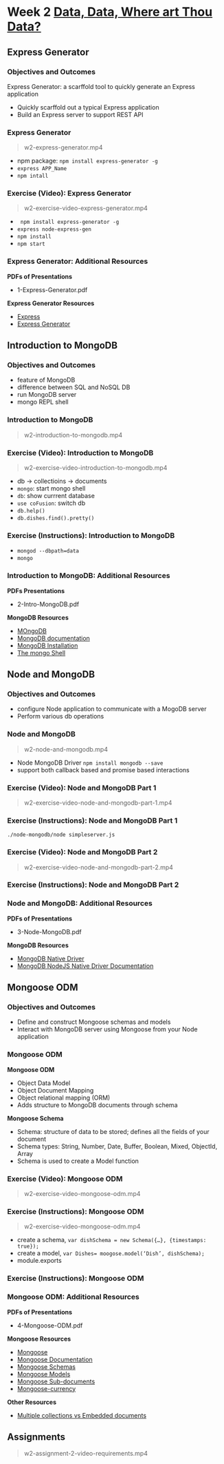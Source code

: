 # Week 2 [Data, Data, Where art Thou Data?](https://www.coursera.org/learn/server-side-development/home/week/2)

## Express Generator

### Objectives and Outcomes

Express Generator: a scarffold tool to quickly generate an Express application

- Quickly scarffold out a typical Express application
- Build an Express server to support REST API

### Express Generator

> w2-express-generator.mp4

- npm package: `npm install express-generator -g`
- `express APP_Name`
- `npm intall`

### Exercise (Video): Express Generator

> w2-exercise-video-express-generator.mp4

- ` npm install express-generator -g`
- `express node-express-gen`
- `npm install`
- `npm start`

### Express Generator: Additional Resources

**PDFs of Presentations**

- 1-Express-Generator.pdf

**Express Generator Resources**

- [Express](http://expressjs.com/)
- [Express Generator](http://expressjs.com/en/starter/generator.html)

## Introduction to MongoDB

### Objectives and Outcomes

- feature of MongoDB
- difference between SQL and NoSQL DB
- run MongoDB server
- mongo REPL shell

### Introduction to MongoDB

> w2-introduction-to-mongodb.mp4

### Exercise (Video): Introduction to MongoDB

> w2-exercise-video-introduction-to-mongodb.mp4

- db -> collectioins -> documents
- `mongo`: start mongo shell
- `db`: show currrent database
- `use coFusion`: switch db
- `db.help()`
- `db.dishes.find().pretty()`

### Exercise (Instructions): Introduction to MongoDB

- `mongod --dbpath=data`
- `mongo`

### Introduction to MongoDB: Additional Resources

**PDFs Presentations**

- 2-Intro-MongoDB.pdf

**MongoDB Resources**

- [MOngoDB](http://www.mongodb.org/)
- [MongoDB documentation](http://docs.mongodb.org/manual/)
- [MongoDB Installation](http://docs.mongodb.org/manual/installation/)
- [The mongo Shell](http://docs.mongodb.org/manual/mongo/)

## Node and MongoDB

### Objectives and Outcomes

- configure Node application to communicate with a MogoDB server
- Perform various db operations

### Node and MongoDB

>w2-node-and-mongodb.mp4

- Node MongoDB Driver `npm install mongodb --save`
- support both callback based and promise based interactions

### Exercise (Video): Node and MongoDB Part 1

> w2-exercise-video-node-and-mongodb-part-1.mp4

### Exercise (Instructions): Node and MongoDB Part 1

`./node-mongodb/node simpleserver.js`

### Exercise (Video): Node and MongoDB Part 2

> w2-exercise-video-node-and-mongodb-part-2.mp4

### Exercise (Instructions): Node and MongoDB Part 2

### Node and MongoDB: Additional Resources

**PDFs of Presentations**

- 3-Node-MongoDB.pdf

**MongoDB Resources**

- [MongoDB Native Driver](https://github.com/mongodb/node-mongodb-native)
- [MongoDB NodeJS Native Driver Documentation](http://mongodb.github.io/node-mongodb-native/)

## Mongoose ODM

### Objectives and Outcomes

- Define and construct Mongoose schemas and models
- Interact with MongoDB server using Mongoose from your Node application

### Mongoose ODM

**Mongoose ODM**

- Object Data Model
- Object Document Mapping
- Object relational mapping (ORM)
- Adds structure to MongoDB documents through schema

**Mongoose Schema**

- Schema: structure of data to be stored; defines all the fields of your document
- Schema types: String, Number, Date, Buffer, Boolean, Mixed, ObjectId, Array
- Schema is used to create a Model function

### Exercise (Video): Mongoose ODM

> w2-exercise-video-mongoose-odm.mp4

### Exercise (Instructions): Mongoose ODM

> w2-exercise-video-mongoose-odm.mp4

- create a schema, `var dishSchema = new Schema({…}, {timestamps: true});`
- create a model, `var Dishes= moogose.model(‘Dish’, dishSchema);`
- module.exports

### Exercise (Instructions): Mongoose ODM

### Mongoose ODM: Additional Resources

**PDFs of Presentations**

- 4-Mongoose-ODM.pdf

**Mongoose Resources**

- [Mongoose](http://mongoosejs.com/)
- [Mongoose Documentation](http://mongoosejs.com/docs/guide.html)
- [Mongoose Schemas](http://mongoosejs.com/docs/guide.html)
- [Mongoose Models](http://mongoosejs.com/docs/models.html)
- [Mongoose Sub-documents](http://mongoosejs.com/docs/subdocs.html)
- [Mongoose-currency](https://www.npmjs.com/package/mongoose-currency)

**Other Resources**

- [Multiple collections vs Embedded documents](http://openmymind.net/Multiple-Collections-Versus-Embedded-Documents/#1)

## Assignments

> w2-assignment-2-video-requirements.mp4



